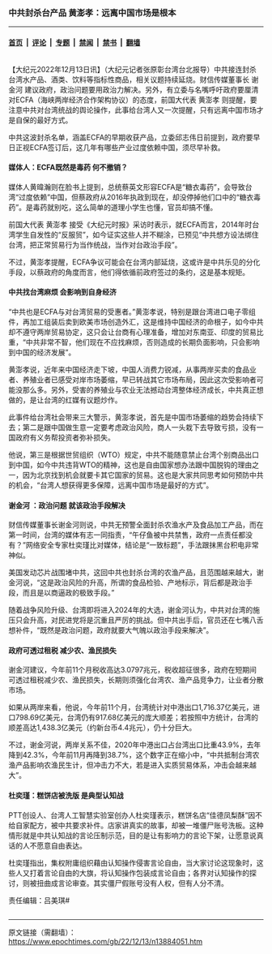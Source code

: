 ### 中共封杀台产品 黄澎孝：远离中国市场是根本

---

#### [首页](../../../..?n13884051) &nbsp;|&nbsp; [评论](../../../../../epoch-comment?n13884051) &nbsp;|&nbsp; [专题](../../../../../epoch-special?n13884051) &nbsp;|&nbsp; [禁闻](../../../../../epoch-news?n13884051) &nbsp;|&nbsp; [禁书](../../../../../books?n13884051) &nbsp;|&nbsp; [翻墙](https://github.com/gfw-breaker/nogfw/blob/master/README.md?n13884051)


<div class="column" id="artbody" itemprop="articleBody">
 <!-- article content begin -->
 <p>
  【大纪元2022年12月13日讯】（大纪元记者张原彰台湾台北报导）中共接连封杀台湾水产品、酒类、饮料等指标性商品，相关议题持续延烧。财信传媒董事长
  <ok href="https://www.epochtimes.com/gb/tag/%E8%B0%A2%E9%87%91%E6%B2%B3.html">
   谢金河
  </ok>
  建议政府，政治问题要用政治力解决。另外，有立委与名嘴呼吁政府要厘清对ECFA（海峡两岸经济合作架构协议）的态度，前国大代表
  <ok href="https://www.epochtimes.com/gb/tag/%E9%BB%84%E6%BE%8E%E5%AD%9D.html">
   黄澎孝
  </ok>
  则提醒，要注意中共对台湾统战的舆论操作，此事给台湾人又一次提醒，只有远离中国市场才是自保的最好方式。
 </p>
 <p>
  中共这波封杀名单，涵盖ECFA的早期收获产品，立委邱志伟日前提到，政府要早日正视ECFA签订后，这几年有哪些产业过度依赖中国，须尽早补救。
 </p>
 <h4>
  媒体人：ECFA既然是毒药 何不撤销？
 </h4>
 <p>
  媒体人黄暐瀚则在脸书上提到，总统蔡英文形容ECFA是“糖衣毒药”，会导致台湾“过度依赖”中国，但蔡政府从2016年执政到现在，却没停掉他们口中的“糖衣毒药”。是毒药就别吃，这么简单的道理小学生也懂，官员却搞不懂。
 </p>
 <p>
  前国大代表
  <ok href="https://www.epochtimes.com/gb/tag/%E9%BB%84%E6%BE%8E%E5%AD%9D.html">
   黄澎孝
  </ok>
  接受《大纪元时报》采访时表示，就ECFA而言，2014年时台湾学生自发性的“反服贸”，如今证实这些人并不糊涂，已预见“中共想方设法绑住台湾，把正常贸易行为当作统战，当作对台政治手段”。
 </p>
 <p>
  不过，黄澎孝提醒，ECFA争议可能会在台湾内部延烧，这或许是中共乐见的分化手段，以蔡政府的角度而言，他们得依循前政府签过的条约，这是基本规矩。
 </p>
 <h4>
  中共找台湾麻烦 会影响到自身经济
 </h4>
 <p>
  “中共也是ECFA与对台湾贸易的受惠者。”黄澎孝说，特别是跟台湾进口电子零组件，再加工组装后卖到欧美市场创造外汇，这是维持中国经济的命根子，如今中共却不遵守两岸贸易协定，这只会让台商有心理准备，增加对东南亚、印度的贸易比重，“中共非常不智，他们现在不应找麻烦，否则造成的长期负面影响，只会影响到中国的经济发展”。
 </p>
 <p>
  黄澎孝说，近年来中国经济走下坡，中国人消费力锐减，从事两岸买卖的食品业者、养殖业者已感受对岸市场萎缩，早已转战其它市场布局，因此这次受影响者可能没那么多。另外，受害的养殖业与农业无法撼动台湾整体经济成长，中共真正想做的，是让台湾的红媒有议题炒作。
 </p>
 <p>
  此事件给台湾社会带来三大警示，黄澎孝说，首先是中国市场萎缩的趋势会持续下去；第二是跟中国做生意一定要考虑政治风险，商人一头栽下去导致亏损，没有一国政府有义务帮投资者弥补损失。
 </p>
 <p>
  他说，第三是根据世贸组织（WTO）规定，中共不能随意禁止台湾个别商品出口到中国，如今中共违背WTO的精神，这也是自由国家想办法跟中国脱钩的理由之一，因为北京找到机会就要卡其它国家的贸易。这也是大家共同思考如何预防中共的机会，“台湾人想获得更多保障，远离中国市场是最好的方式”。
 </p>
 <h4>
  <ok href="https://www.epochtimes.com/gb/tag/%E8%B0%A2%E9%87%91%E6%B2%B3.html">
   谢金河
  </ok>
  ：政治问题 就该政治手段解决
 </h4>
 <p>
  财信传媒董事长谢金河则说，中共无预警全面封杀农渔水产及食品加工产品，而在第一时间，台湾的媒体有志一同指责，“午仔鱼被中共禁售，政府一点责任都没有？”网络安全专家杜奕瑾比对媒体，结论是“一致标题”，手法跟抹黑台积电非常神似。
 </p>
 <p>
  美国发动芯片战围堵中共，这回中共也封杀台湾的农渔产品，且范围越来越大，谢金河说，“这是政治风险的升高，所谓的食品检验、产地标示，背后都是政治手段，而且是以商逼政的极致手段。”
 </p>
 <p>
  随着战争风险升级、台湾即将进入2024年的大选，谢金河认为，中共对台湾的施压只会升高，对民进党将是沉重且严厉的挑战。但中共出手后，官员还在七嘴八舌想补件，“既然是政治问题，政府就要大气魄以政治手段来解决”。
 </p>
 <h4>
  政府可透过租税 减少农、渔民损失
 </h4>
 <p>
  谢金河建议，今年前11个月税收高达3.0797兆元，税收超征很多，政府在短期间可透过租税减少农、渔民损失，长期则须强化台湾农、渔产品竞争力，让业者分散市场。
 </p>
 <p>
  如果从两岸来看，他说，今年前11个月，台湾统计对中港出口1,716.37亿美元，进口798.69亿美元，台湾仍有917.68亿美元的庞大顺差；若按照中方统计，台湾的顺差高达1,438.3亿美元（约新台币4.4兆元），仍十分巨大。
 </p>
 <p>
  不过，谢金河说，两岸关系不佳，2020年中港出口占台湾出口比重43.9%，去年降到42.3%，今年前11月再降到38.7%，这个数字正在缩小中，“中共抵制台湾农渔产品影响农渔民生计，但冲击力不大，若是进入实质贸易体系，冲击会越来越大”。
 </p>
 <h4>
  杜奕瑾：糕饼店被洗版 是典型认知战
 </h4>
 <p>
  PTT创设人、台湾人工智慧实验室创办人杜奕瑾表示，糕饼名店“佳德凤梨酥”因不给自家配方，被中共要求补件。店家讲真实的故事，却被一堆僵尸账号洗板。这种情形就是中共认知战的言论压制示范，目的是让有影响力的言论下架，让愿意说真话的人不愿意自由表达。
 </p>
 <p>
  杜奕瑾指出，集权附庸组织藉由认知操作侵害言论自由，当大家讨论这现象时，这些人又打着言论自由的大旗，将认知操作包装成言论自由；各界对认知操作的探讨，则被扭曲成言论审查。其实僵尸假账号没有人权，但有人分不清。
 </p>
 <p>
  责任编辑：吕美琪#
 </p>
 <!-- article content end -->
</div>


<img src='http://gfw-breaker.win/epoch-news/pages/ncid1349361/n13884051.md' width='0px' height='0px'/>

---

原文链接（需翻墙）：https://www.epochtimes.com/gb/22/12/13/n13884051.htm